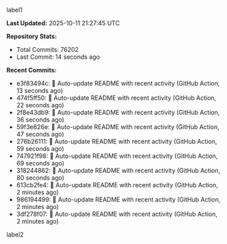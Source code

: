 
label1 
<!-- ACTIVITY_START -->
**Last Updated:** 2025-10-11 21:27:45 UTC

**Repository Stats:**
- Total Commits: 76202
- Last Commit: 14 seconds ago

**Recent Commits:**
- e3f83494c: 🤖 Auto-update README with recent activity (GitHub Action, 13 seconds ago)
- 474f5ff50: 🤖 Auto-update README with recent activity (GitHub Action, 22 seconds ago)
- 2f8e43db9: 🤖 Auto-update README with recent activity (GitHub Action, 36 seconds ago)
- 59f3e626e: 🤖 Auto-update README with recent activity (GitHub Action, 47 seconds ago)
- 276b26111: 🤖 Auto-update README with recent activity (GitHub Action, 59 seconds ago)
- 747921f98: 🤖 Auto-update README with recent activity (GitHub Action, 69 seconds ago)
- 318244862: 🤖 Auto-update README with recent activity (GitHub Action, 80 seconds ago)
- 613cb2fe4: 🤖 Auto-update README with recent activity (GitHub Action, 2 minutes ago)
- 986194499: 🤖 Auto-update README with recent activity (GitHub Action, 2 minutes ago)
- 3df278f07: 🤖 Auto-update README with recent activity (GitHub Action, 2 minutes ago)
<!-- ACTIVITY_END -->

label2
